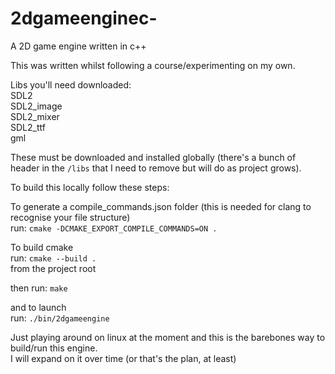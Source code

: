 # 2dgameenginec-
A 2D game engine written in c++

This was written whilst following a course/experimenting on my own.

Libs you'll need downloaded:\
SDL2\
SDL2_image\
SDL2_mixer\
SDL2_ttf\
gml

These must be downloaded and installed globally (there's a bunch of header in the `/libs` that I need to remove but will do as project grows).

To build this locally follow these steps:

To generate a compile_commands.json folder (this is needed for clang to recognise your file structure)\
run: `cmake -DCMAKE_EXPORT_COMPILE_COMMANDS=ON .`

To build cmake\
run: `cmake --build .`\
from the project root

then run: `make`

and to launch \
run: `./bin/2dgameengine` 

Just playing around on linux at the moment and this is the barebones way to build/run this engine.\
I will expand on it over time (or that's the plan, at least)
